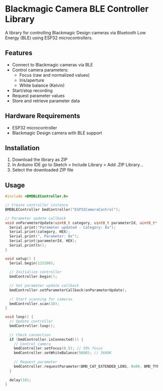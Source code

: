 # Blackmagic Camera BLE Controller Library

A library for controlling Blackmagic Design cameras via Bluetooth Low Energy (BLE) using ESP32 microcontrollers.

## Features

- Connect to Blackmagic cameras via BLE
- Control camera parameters:
  - Focus (raw and normalized values)
  - Iris/aperture
  - White balance (Kelvin)
- Start/stop recording
- Request parameter values
- Store and retrieve parameter data

## Hardware Requirements

- ESP32 microcontroller
- Blackmagic Design camera with BLE support

## Installation

1. Download the library as ZIP
2. In Arduino IDE go to Sketch > Include Library > Add .ZIP Library...
3. Select the downloaded ZIP file

## Usage

```cpp
#include <BMDBLEController.h>

// Create controller instance
BMDBLEController bmdController("ESP32CameraControl");

// Parameter update callback
void onParameterUpdate(uint8_t category, uint8_t parameterId, uint8_t* data, size_t length) {
  Serial.print("Parameter updated - Category: 0x");
  Serial.print(category, HEX);
  Serial.print(", Parameter: 0x");
  Serial.print(parameterId, HEX);
  Serial.println();
}

void setup() {
  Serial.begin(115200);
  
  // Initialize controller
  bmdController.begin();
  
  // Set parameter update callback
  bmdController.setParameterCallback(onParameterUpdate);
  
  // Start scanning for cameras
  bmdController.scan(10);
}

void loop() {
  // Update controller
  bmdController.loop();
  
  // Check connection
  if (bmdController.isConnected()) {
    // Control camera
    bmdController.setFocus(0.5); // 50% focus
    bmdController.setWhiteBalance(5600); // 5600K
    
    // Request parameter
    bmdController.requestParameter(BMD_CAT_EXTENDED_LENS, 0x09, BMD_TYPE_STRING); // Lens model
  }
  
  delay(10);
}
